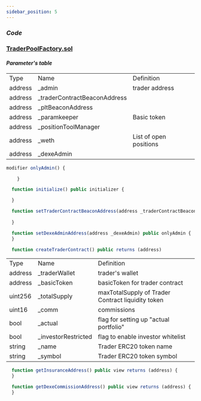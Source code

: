 ```yaml
---
sidebar_position: 5
---
```


### *Code*
### [TraderPoolFactory.sol](https://github.com/dexe-network/dexe-asset-management/blob/js-tests-new-contract-with-pass/contracts/TraderPoolFactoryUpgradeable.sol)
#### *Parameter's table*
<table class="iksweb">
	<tbody>
		<tr>
			<td>Type</td>
			<td>Name</td>
			<td>Definition</td>
		</tr>
		<tr>
			<td>address</td>
			<td>_admin</td>
			<td>trader address</td>
		</tr>
		<tr>
			<td>address</td>
			<td>_traderContractBeaconAddress</td>
			<td></td>
		</tr>
		<tr>
			<td>address</td>
			<td>_pltBeaconAddress</td>
			<td></td>
		</tr>
		<tr>
			<td>address</td>
			<td>_paramkeeper</td>
			<td>Basic token</td>
		</tr>
		<tr>
			<td>address</td>
			<td>_positionToolManager</td>
			<td></td>
		</tr>
		<tr>
			<td>address</td>
			<td>_weth</td>
			<td>List of open positions</td>
		</tr>
		<tr>
			<td>address</td>
			<td>_dexeAdmin</td>
			<td></td>
		</tr>
	</tbody>
</table>

```jsx title="text"
modifier onlyAdmin() {

    }
```

```jsx title="инициализирует трейдеров в пуле"
  function initialize() public initializer {

  }
```

```jsx title="инициализирует адрес контракта трейдера"
  function setTraderContractBeaconAddress(address _traderContractBeaconAddress) public onlyAdmin {
  
  }
```

```jsx title="администратор dexe network"
  function setDexeAdminAddress(address _dexeAdmin) public onlyAdmin {
  }
```

```jsx title="создает контракт трейдера"
  function createTraderContract() public returns (address)
```

<table class="iksweb">
	<tbody>
		<tr>
			<td>Type</td>
			<td>Name</td>
			<td>Definition</td>
		</tr>
		<tr>
			<td>address</td>
			<td>_traderWallet</td>
			<td>trader's wallet</td>
		</tr>
		<tr>
			<td>address</td>
			<td>_basicToken</td>
			<td>basicToken for trader contract</td>
		</tr>
		<tr>
			<td>uint256</td>
			<td>_totalSupply</td>
			<td>maxTotalSupply of Trader Contract liquidity token</td>
		</tr>
		<tr>
			<td>uint16</td>
			<td>_comm</td>
			<td>commissions</td>
		</tr>
		<tr>
			<td>bool</td>
			<td>_actual</td>
			<td>flag for setting up "actual portfolio"</td>
		</tr>
		<tr>
			<td>bool</td>
			<td>_investorRestricted</td>
			<td>flag to enable investor whitelist</td>
		</tr>
		<tr>
			<td>string</td>
			<td>_name</td>
			<td>Trader ERC20 token name</td>
		</tr>
		<tr>
			<td>string</td>
			<td>_symbol</td>
			<td>Trader ERC20 token symbol</td>
		</tr>
	</tbody>
</table>

```jsx title="функция возвращает адрес страхового фонда"
  function getInsuranceAddress() public view returns (address) {
  }
```

```jsx title="возвращает адрес на который переводится комиссия dexe network"
  function getDexeCommissionAddress() public view returns (address) {
  }
```
